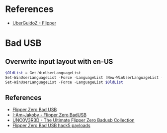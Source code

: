 # References
* [UberGuidoZ - Flipper](https://github.com/UberGuidoZ/Flipper)

# Bad USB
## Overwrite input layout with en-US
```powershell
$OldList = Get-WinUserLanguageList
Set-WinUserLanguageList -Force -LanguageList (New-WinUserLanguageList -Language en-US)
Set-WinUserLanguageList -Force -LanguageList $OldList
```

## References
* [Flipper Zero Bad USB](https://docs.flipperzero.one/bad-usb)
* [I-Am-Jakoby - Flipper Zero BadUSB](https://github.com/I-Am-Jakoby/Flipper-Zero-BadUSB)
* [UNC0V3R3D - The Ultimate Flipper Zero Badusb Collection](https://github.com/UNC0V3R3D/Flipper_Zero-BadUsb)
* [Flipper Zero Bad USB hack5 payloads](https://github.com/nocomp/Flipper_Zero_Badusb_hack5_payloads)
